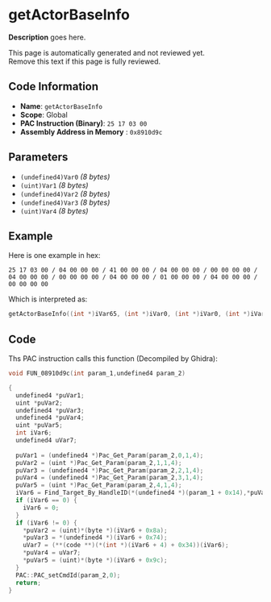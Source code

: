 # getActorBaseInfo

**Description** goes here.

This page is automatically generated and not reviewed yet.<br>Remove this text if this page is fully reviewed.

## Code Information

- **Name**: `getActorBaseInfo`
- **Scope**: Global
- **PAC Instruction (Binary)**: `25 17 03 00`
- **Assembly Address in Memory** : `0x8910d9c`

## Parameters

- `(undefined4)Var0` *(8 bytes)*
- `(uint)Var1` *(8 bytes)*
- `(undefined4)Var2` *(8 bytes)*
- `(undefined4)Var3` *(8 bytes)*
- `(uint)Var4` *(8 bytes)*

## Example

Here is one example in hex:

```25 17 03 00 / 04 00 00 00 / 41 00 00 00 / 04 00 00 00 / 00 00 00 00 / 04 00 00 00 / 00 00 00 00 / 04 00 00 00 / 01 00 00 00 / 04 00 00 00 / 00 00 00 00```

Which is interpreted as:

```c
getActorBaseInfo((int *)iVar65, (int *)iVar0, (int *)iVar0, (int *)iVar1, (int *)iVar0)
```

## Code

Ths PAC instruction calls this function (Decompiled by Ghidra):

```c
void FUN_08910d9c(int param_1,undefined4 param_2)

{
  undefined4 *puVar1;
  uint *puVar2;
  undefined4 *puVar3;
  undefined4 *puVar4;
  uint *puVar5;
  int iVar6;
  undefined4 uVar7;
  
  puVar1 = (undefined4 *)Pac_Get_Param(param_2,0,1,4);
  puVar2 = (uint *)Pac_Get_Param(param_2,1,1,4);
  puVar3 = (undefined4 *)Pac_Get_Param(param_2,2,1,4);
  puVar4 = (undefined4 *)Pac_Get_Param(param_2,3,1,4);
  puVar5 = (uint *)Pac_Get_Param(param_2,4,1,4);
  iVar6 = Find_Target_By_HandleID(*(undefined4 *)(param_1 + 0x14),*puVar1,1);
  if (iVar6 == 0) {
    iVar6 = 0;
  }
  if (iVar6 != 0) {
    *puVar2 = (uint)*(byte *)(iVar6 + 0x8a);
    *puVar3 = *(undefined4 *)(iVar6 + 0x74);
    uVar7 = (**(code **)(*(int *)(iVar6 + 4) + 0x34))(iVar6);
    *puVar4 = uVar7;
    *puVar5 = (uint)*(byte *)(iVar6 + 0x9c);
  }
  PAC::PAC_setCmdId(param_2,0);
  return;
}
```

